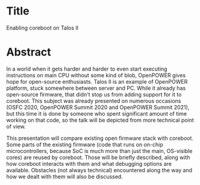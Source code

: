 # Title

Enabling coreboot on Talos II

# Abstract

In a world when it gets harder and harder to even start executing instructions
on main CPU without some kind of blob, OpenPOWER gives hope for open-source
enthusiasts. Talos II is an example of OpenPOWER platform, stuck somewhere
between server and PC. While it already has open-source firmware, that didn't
stop us from adding support for it to coreboot. This subject was already
presented on numerous occasions (OSFC 2020, OpenPOWER Summit 2020 and OpenPOWER
Summit 2021), but this time it is done by someone who spent significant amount
of time working on that code, so the talk will be depicted from more technical
point of view.

This presentation will compare existing open firmware stack with coreboot. Some
parts of the existing firmware (code that runs on on-chip microcontrollers,
because SoC is much more than just the main, OS-visible cores) are reused by
coreboot. Those will be briefly described, along with how coreboot interacts
with them and what debugging options are available. Obstacles (not always
technical) encountered along the way and how we dealt with them will also be
discussed.
